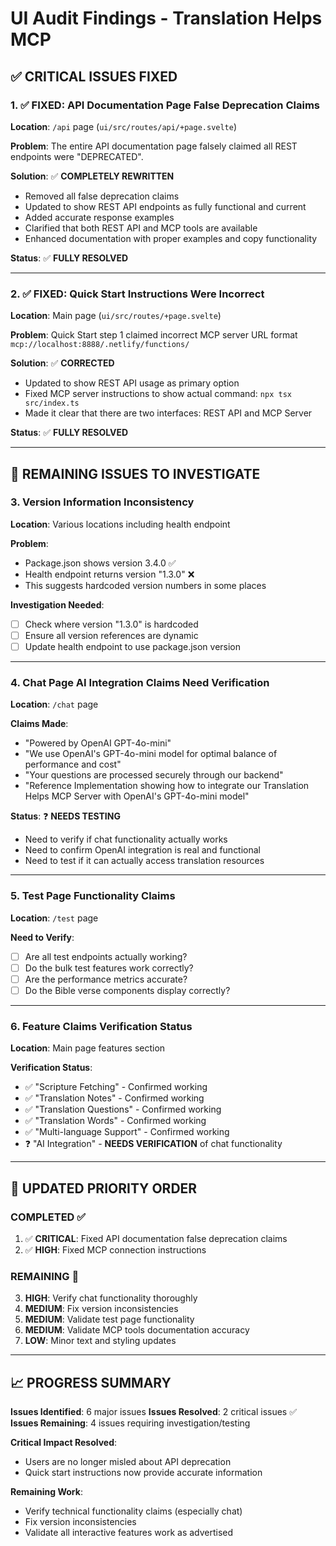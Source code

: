 # UI Audit Findings - Translation Helps MCP

## ✅ CRITICAL ISSUES FIXED

### 1. ✅ **FIXED: API Documentation Page False Deprecation Claims**

**Location**: `/api` page (`ui/src/routes/api/+page.svelte`)

**Problem**: The entire API documentation page falsely claimed all REST endpoints were "DEPRECATED".

**Solution**: ✅ **COMPLETELY REWRITTEN**

- Removed all false deprecation claims
- Updated to show REST API endpoints as fully functional and current
- Added accurate response examples
- Clarified that both REST API and MCP tools are available
- Enhanced documentation with proper examples and copy functionality

**Status**: ✅ **FULLY RESOLVED**

---

### 2. ✅ **FIXED: Quick Start Instructions Were Incorrect**

**Location**: Main page (`ui/src/routes/+page.svelte`)

**Problem**: Quick Start step 1 claimed incorrect MCP server URL format `mcp://localhost:8888/.netlify/functions/`

**Solution**: ✅ **CORRECTED**

- Updated to show REST API usage as primary option
- Fixed MCP server instructions to show actual command: `npx tsx src/index.ts`
- Made it clear that there are two interfaces: REST API and MCP Server

**Status**: ✅ **FULLY RESOLVED**

---

## 🚨 REMAINING ISSUES TO INVESTIGATE

### 3. **Version Information Inconsistency**

**Location**: Various locations including health endpoint

**Problem**:

- Package.json shows version 3.4.0 ✅
- Health endpoint returns version "1.3.0" ❌
- This suggests hardcoded version numbers in some places

**Investigation Needed**:

- [ ] Check where version "1.3.0" is hardcoded
- [ ] Ensure all version references are dynamic
- [ ] Update health endpoint to use package.json version

---

### 4. **Chat Page AI Integration Claims Need Verification**

**Location**: `/chat` page

**Claims Made**:

- "Powered by OpenAI GPT-4o-mini"
- "We use OpenAI's GPT-4o-mini model for optimal balance of performance and cost"
- "Your questions are processed securely through our backend"
- "Reference Implementation showing how to integrate our Translation Helps MCP Server with OpenAI's GPT-4o-mini model"

**Status**: ❓ **NEEDS TESTING**

- Need to verify if chat functionality actually works
- Need to confirm OpenAI integration is real and functional
- Need to test if it can actually access translation resources

---

### 5. **Test Page Functionality Claims**

**Location**: `/test` page

**Need to Verify**:

- [ ] Are all test endpoints actually working?
- [ ] Do the bulk test features work correctly?
- [ ] Are the performance metrics accurate?
- [ ] Do the Bible verse components display correctly?

---

### 6. **Feature Claims Verification Status**

**Location**: Main page features section

**Verification Status**:

- ✅ "Scripture Fetching" - Confirmed working
- ✅ "Translation Notes" - Confirmed working
- ✅ "Translation Questions" - Confirmed working
- ✅ "Translation Words" - Confirmed working
- ✅ "Multi-language Support" - Confirmed working
- ❓ "AI Integration" - **NEEDS VERIFICATION** of chat functionality

---

## 🎯 UPDATED PRIORITY ORDER

### COMPLETED ✅

1. ✅ **CRITICAL**: Fixed API documentation false deprecation claims
2. ✅ **HIGH**: Fixed MCP connection instructions

### REMAINING 🔄

3. **HIGH**: Verify chat functionality thoroughly
4. **MEDIUM**: Fix version inconsistencies
5. **MEDIUM**: Validate test page functionality
6. **MEDIUM**: Validate MCP tools documentation accuracy
7. **LOW**: Minor text and styling updates

---

## 📈 PROGRESS SUMMARY

**Issues Identified**: 6 major issues
**Issues Resolved**: 2 critical issues ✅
**Issues Remaining**: 4 issues requiring investigation/testing

**Critical Impact Resolved**:

- Users are no longer misled about API deprecation
- Quick start instructions now provide accurate information

**Remaining Work**:

- Verify technical functionality claims (especially chat)
- Fix version inconsistencies
- Validate all interactive features work as advertised
